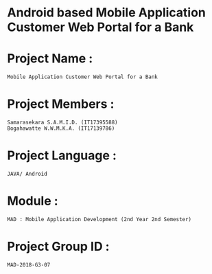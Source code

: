 # Android based Mobile Application Customer Web Portal for a Bank

# Project Name :
    Mobile Application Customer Web Portal for a Bank

# Project Members : 
    Samarasekara S.A.M.I.D. (IT17395588)
    Bogahawatte W.W.M.K.A. (IT17139786)

# Project Language :
    JAVA/ Android

# Module : 
    MAD : Mobile Application Development (2nd Year 2nd Semester)
    
# Project Group ID : 
    MAD-2018-G3-07
